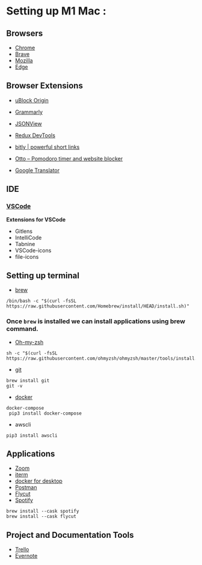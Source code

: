 # Setting up M1 Mac :

## Browsers
* [Chrome](https://www.google.com/chrome/)
* [Brave](https://brave.com/download/)
* [Mozilla](https://www.mozilla.org/en-US/firefox/new/)
* [Edge](https://www.microsoft.com/en-us/edge?ch&form=MA13FJ)

## Browser Extensions

* [uBlock Origin](https://chrome.google.com/webstore/detail/ublock-origin/cjpalhdlnbpafiamejdnhcphjbkeiagm?hl=en)
* [Grammarly](https://chrome.google.com/webstore/detail/grammarly-for-chrome/kbfnbcaeplbcioakkpcpgfkobkghlhen)
* [JSONView](https://chrome.google.com/webstore/detail/jsonview/chklaanhfefbnpoihckbnefhakgolnmc)
* [Redux DevTools](https://chrome.google.com/webstore/detail/redux-devtools/lmhkpmbekcpmknklioeibfkpmmfibljd)

* [bitly | powerful short links](https://chrome.google.com/webstore/detail/bitly-powerful-short-link/iabeihobmhlgpkcgjiloemdbofjbdcic)
* [Otto – Pomodoro timer and website blocker](https://chrome.google.com/webstore/detail/otto-%E2%80%93-pomodoro-timer-and/jbojhemhnilgooplglkfoheddemkodld)
* [Google Translator](https://chrome.google.com/webstore/detail/google-translate/aapbdbdomjkkjkaonfhkkikfgjllcleb)

## IDE
### [VSCode](https://code.visualstudio.com/docs/setup/mac)
**Extensions for VSCode**  
* Gitlens
* IntelliCode
* Tabnine
* VSCode-icons
* file-icons

## Setting up terminal 
* [brew](https://brew.sh/)
```
/bin/bash -c "$(curl -fsSL https://raw.githubusercontent.com/Homebrew/install/HEAD/install.sh)" 
```

### Once `brew` is installed we can install applications using brew command.

* [Oh-my-zsh](https://github.com/ohmyzsh/ohmyzsh)
```
sh -c "$(curl -fsSL https://raw.githubusercontent.com/ohmyzsh/ohmyzsh/master/tools/install.sh)"
```

* [git](https://git-scm.com/book/en/v2/Getting-Started-Installing-Git)
```
brew install git
git -v
```
* [docker](https://docs.docker.com/docker-for-mac/install/)
```
docker-compose
 pip3 install docker-compose
```
* awscli
```
pip3 install awscli
```

## Applications
* [Zoom](https://zoom.us/download)
* [iterm](https://iterm2.com/)
* [docker for desktop](https://docs.docker.com/docker-for-mac/install/)
* [Postman](https://www.postman.com/downloads/)
* [Flycut](https://www.macupdate.com/app/mac/42134/flycut)
* [Spotify](https://open.spotify.com/)
```
brew install --cask spotify
brew install --cask flycut
```

## Project and Documentation Tools
* [Trello](https://trello.com/en/platforms)
* [Evernote](https://evernote.com/)
